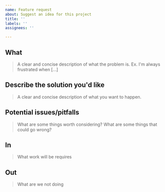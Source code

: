 ```yaml
---
name: Feature request
about: Suggest an idea for this project
title: ''
labels: ''
assignees: ''

---
```


## What ##
> A clear and concise description of what the problem is. Ex. I'm always frustrated when [...]

## Describe the solution you'd like ##
> A clear and concise description of what you want to happen.

## Potential issues/pitfalls ##
> What are some things worth considering? What are some things that could go wrong?

## In ##
> What work will be requires

## Out ##
> What are we not doing
